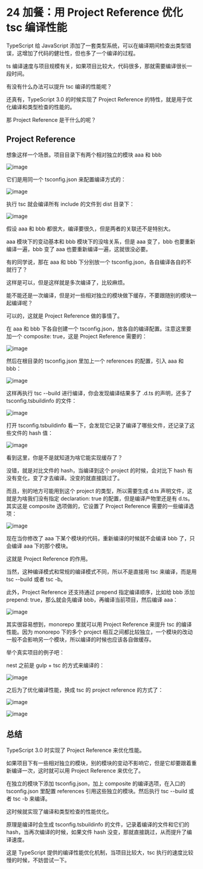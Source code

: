 ### 
# 24 加餐：用 Project Reference 优化 tsc 编译性能
TypeScript 给 JavaScript 添加了一套类型系统，可以在编译期间检查出类型错误，这增加了代码的健壮性，但也多了一个编译的过程。

ts 编译速度与项目规模有关，如果项目比较大，代码很多，那就需要编译很长一段时间。

有没有什么办法可以提升 tsc 编译的性能呢？

还真有，TypeScript 3.0 的时候实现了 Project Reference 的特性，就是用于优化编译和类型检查的性能的。

那 Project Reference 是干什么的呢？

## Project Reference
想象这样一个场景。项目目录下有两个相对独立的模块 aaa 和 bbb

![image](images/0i-F9qdSnuDgQ0ld7g-OaNORa2sUyUzq_iB8zJ3xyx0.webp)

它们是用同一个 tsconfig.json 来配置编译方式的：

![image](images/oiUBDyHGxSPKB256V316raaypCpm6rCGyHl_bJ3cseU.webp)

执行 tsc 就会编译所有 include 的文件到 dist 目录下：

![image](images/Uo9cKBLflXOOhN6uzq8_URKuuEZSyNKZgGXTHov-8_k.webp)

假设 aaa 和 bbb 都很大，编译要很久，但是两者的关联还不是特别大。

aaa 模块下的变动基本和 bbb 模块下的没啥关系，但是 aaa 变了，bbb 也要重新编译一遍，bbb 变了 aaa 也要重新编译一遍，这就很没必要。

有的同学说，那在 aaa 和 bbb 下分别放一个 tsconfig.json，各自编译各自的不就行了？

这样是可以，但是这样就是多次编译了，比较麻烦。

能不能还是一次编译，但是对一些相对独立的模块做下缓存，不要跟随别的模块一起编译呢？

可以的，这就是 Project Reference 做的事情了。

在 aaa 和 bbb 下各自创建一个 tsconfig.json，放各自的编译配置。注意这里要加一个 composite: true，这是 Project Reference 需要的：

![image](images/67S8ZYG-gecUKZQXA3ywJxN4ljse4d8PETaHQgtj0AY.webp)

然后在根目录的 tsconfig.json 里加上一个 references 的配置，引入 aaa 和 bbb：

![image](images/iKfxLDhXtWTZh2F1e5GpIk22fx95jWpF7pOv21kQN5w.webp)

这样再执行 tsc --build 进行编译，你会发现编译结果多了 .d.ts 的声明，还多了 tsconfig.tsbuildinfo 的文件：

![image](images/537cwfytVkWJE6bDnOdYDK1zE3KVP_hS6vJRu-hdIRk.webp)

打开 tsconfig.tsbuildinfo 看一下，会发现它记录了编译了哪些文件，还记录了这些文件的 hash 值：

![image](images/MsZ5-fPZEF5yZuI3d-jPD45YwAlOlPSdlecXKPP4ufI.webp)

看到这里，你是不是就知道为啥它能实现缓存了？

没错，就是对比文件的 hash，当编译到这个 project 的时候，会对比下 hash 有没有变化，变了才去编译。没变的就直接跳过了。

而且，别的地方可能用到这个 project 的类型，所以需要生成 d.ts 声明文件，这就是为啥我们没有指定 declaration: true 的配置，但是编译产物里还是有 d.ts。其实这是 composite 选项做的，它设置了 Project Reference 需要的一些编译选项：

![image](images/xHHpel5mewCTTUnhWnTLGsSnKMjVc32sKI_QBdO653Q.webp)

现在当你修改了 aaa 下某个模块的代码，重新编译的时候就不会编译 bbb 了，只会编译 aaa 下的那个模块。

这就是 Project Reference 的作用。

当然，这种编译模式和常规的编译模式不同，所以不是直接用 tsc 来编译，而是用 tsc --build 或者 tsc -b。

此外，Project Reference 还支持通过 prepend 指定编译顺序，比如给 bbb 添加 prepend: true，那么就会先编译 bbb，再编译当前项目，然后编译 aaa：

![image](images/HJAF8qPfcOHa5V3z6JseJrV6sWDmylPRI7bMyOpGn38.webp)

其实很容易想到，monorepo 里就可以用 Project Reference 来提升 tsc 的编译性能。因为 monorepo 下的多个 project 相互之间都比较独立，一个模块的改动一般不会影响另一个模块，所以编译的时候也应该各自做缓存。

举个真实项目的例子吧：

nest 之前是 gulp + tsc 的方式来编译的：

![image](images/YIDigQi14NQ7xIzPe07J3zTOfXfDFeaMlBha3ioQ638.webp)

之后为了优化编译性能，换成 tsc 的 project reference 的方式了：

![image](images/LOG2sVBD7M33NupTbVoVjj7xeVZBUvIZRsVE_CxE4AQ.webp)

![image](images/Xj-iWSJr2VNZbkbZehDMTE7K0uKrLpyt_YGyFOEqC6Y.webp)

## 总结
TypeScript 3.0 时实现了 Project Reference 来优化性能。

如果项目下有一些相对独立的模块，别的模块的变动不影响它，但是它却要跟着重新编译一次，这时就可以用 Project Reference 来优化了。

在独立的模块下添加 tsconfig.json，加上 composite 的编译选项，在入口的 tsconfig.json 里配置 references 引用这些独立的模块。然后执行 tsc --build 或者 tsc -b 来编译。

这时候就实现了编译和类型检查的性能优化。

原理是编译时会生成 tsconfig.tsbuildinfo 的文件，记录着编译的文件和它们的 hash，当再次编译的时候，如果文件 hash 没变，那就直接跳过，从而提升了编译速度。

这是 TypeScript 提供的编译性能优化机制，当项目比较大，tsc 执行的速度比较慢的时候，不妨尝试一下。
